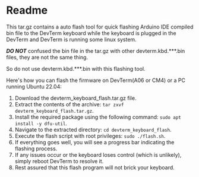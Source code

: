 # Readme

This tar.gz contains a auto flash tool for quick flashing Arduino IDE compiled bin file to the DevTerm keyboard while the keyboard is plugged in the DevTerm and DevTerm is running some linux system.

***DO NOT*** confused the bin file in the tar.gz  with other devterm.kbd.***.bin files, they are not the same thing.

So do not use devterm.kbd.***.bin  with this flashing tool.

Here's how you can flash the firmware on DevTerm(A06 or CM4) or a PC running Ubuntu 22.04:

1. Download the devterm_keyboard_flash.tar.gz file.
2. Extract the contents of the archive: `tar zxvf devterm_keyboard_flash.tar.gz`.
3. Install the required package using the following command: `sudo apt install -y dfu-util`.
4. Navigate to the extracted directory: `cd devterm_keyboard_flash`.
5. Execute the flash script with root privileges: `sudo ./flash.sh`.
6. If everything goes well, you will see a progress bar indicating the flashing process.
7. If any issues occur or the keyboard loses control (which is unlikely), simply reboot DevTerm to resolve it.
8. Rest assured that this flash program will not brick your keyboard.


